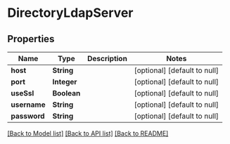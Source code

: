 # DirectoryLdapServer
## Properties

| Name | Type | Description | Notes |
|------------ | ------------- | ------------- | -------------|
| **host** | **String** |  | [optional] [default to null] |
| **port** | **Integer** |  | [optional] [default to null] |
| **useSsl** | **Boolean** |  | [optional] [default to null] |
| **username** | **String** |  | [optional] [default to null] |
| **password** | **String** |  | [optional] [default to null] |

[[Back to Model list]](../README.md#documentation-for-models) [[Back to API list]](../README.md#documentation-for-api-endpoints) [[Back to README]](../README.md)


